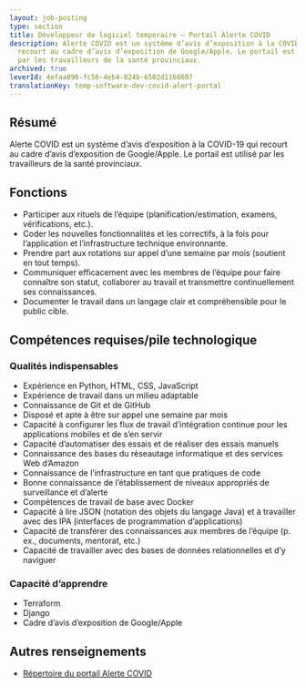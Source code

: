```yaml
---
layout: job-posting
type: section
title: Développeur de logiciel temporaire – Portail Alerte COVID
description: Alerte COVID est un système d’avis d’exposition à la COVID-19 qui
  recourt au cadre d’avis d’exposition de Google/Apple. Le portail est utilisé
  par les travailleurs de la santé provinciaux.
archived: true
leverId: 4efaa890-fc56-4eb4-824b-6502d1168607
translationKey: temp-software-dev-covid-alert-portal
---
```

## Résumé

Alerte COVID est un système d’avis d’exposition à la COVID-19 qui recourt au cadre d’avis d’exposition de Google/Apple. Le portail est utilisé par les travailleurs de la santé provinciaux.

## Fonctions

* Participer aux rituels de l’équipe (planification/estimation, examens, vérifications, etc.).
* Coder les nouvelles fonctionnalités et les correctifs, à la fois pour l’application et l’infrastructure technique environnante.
* Prendre part aux rotations sur appel d’une semaine par mois (soutient en tout temps).
* Communiquer efficacement avec les membres de l’équipe pour faire connaître son statut, collaborer au travail et transmettre continuellement ses connaissances.
* Documenter le travail dans un langage clair et compréhensible pour le public cible.

## Compétences requises/pile technologique

### Qualités indispensables

* Expérience en Python, HTML, CSS, JavaScript
* Expérience de travail dans un milieu adaptable
* Connaissance de Git et de GitHub
* Disposé et apte à être sur appel une semaine par mois
* Capacité à configurer les flux de travail d’intégration continue pour les applications mobiles et de s’en servir
* Capacité d’automatiser des essais et de réaliser des essais manuels
* Connaissance des bases du réseautage informatique et des services Web d’Amazon
* Connaissance de l’infrastructure en tant que pratiques de code
* Bonne connaissance de l’établissement de niveaux appropriés de surveillance et d’alerte
* Compétences de travail de base avec Docker
* Capacité à lire JSON (notation des objets du langage Java) et à travailler avec des IPA (interfaces de programmation d’applications)
* Capacité de transférer des connaissances aux membres de l’équipe (p. ex., documents, mentorat, etc.)
* Capacité de travailler avec des bases de données relationnelles et d’y naviguer

### Capacité d’apprendre

* Terraform
* Django
* Cadre d’avis d’exposition de Google/Apple

## Autres renseignements

* [Répertoire du portail Alerte COVID](https://github.com/cds-snc/covid-alert-portal)